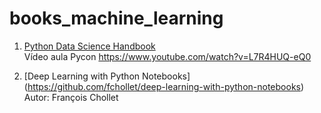 # books_machine_learning

1. [Python Data Science Handbook](https://github.com/jakevdp/PythonDataScienceHandbook)  
Vídeo aula Pycon https://www.youtube.com/watch?v=L7R4HUQ-eQ0

2. [Deep Learning with Python Notebooks] (https://github.com/fchollet/deep-learning-with-python-notebooks)  
Autor: François Chollet

